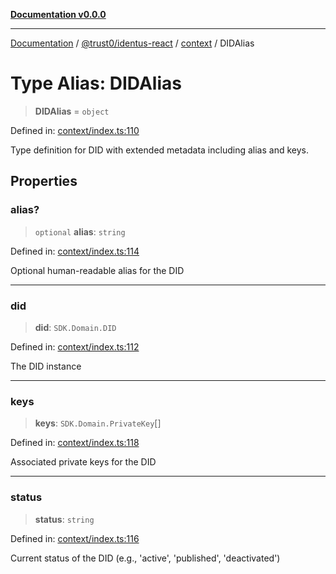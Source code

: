 [**Documentation v0.0.0**](../../../../README.md)

***

[Documentation](../../../../README.md) / [@trust0/identus-react](../../README.md) / [context](../README.md) / DIDAlias

# Type Alias: DIDAlias

> **DIDAlias** = `object`

Defined in: [context/index.ts:110](https://github.com/trust0-project/identus/blob/69d1b8333543f0031493d048daa58ec460d110f2/packages/identus-react/src/context/index.ts#L110)

Type definition for DID with extended metadata including alias and keys.

## Properties

### alias?

> `optional` **alias**: `string`

Defined in: [context/index.ts:114](https://github.com/trust0-project/identus/blob/69d1b8333543f0031493d048daa58ec460d110f2/packages/identus-react/src/context/index.ts#L114)

Optional human-readable alias for the DID

***

### did

> **did**: `SDK.Domain.DID`

Defined in: [context/index.ts:112](https://github.com/trust0-project/identus/blob/69d1b8333543f0031493d048daa58ec460d110f2/packages/identus-react/src/context/index.ts#L112)

The DID instance

***

### keys

> **keys**: `SDK.Domain.PrivateKey`[]

Defined in: [context/index.ts:118](https://github.com/trust0-project/identus/blob/69d1b8333543f0031493d048daa58ec460d110f2/packages/identus-react/src/context/index.ts#L118)

Associated private keys for the DID

***

### status

> **status**: `string`

Defined in: [context/index.ts:116](https://github.com/trust0-project/identus/blob/69d1b8333543f0031493d048daa58ec460d110f2/packages/identus-react/src/context/index.ts#L116)

Current status of the DID (e.g., 'active', 'published', 'deactivated')
